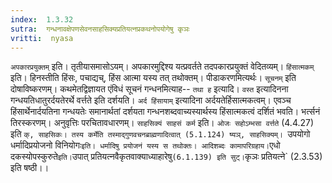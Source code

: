 ```yaml
---
index:  1.3.32
sutra:  गन्धनावक्षेपणसेवनसाहसिक्यप्रतियत्नप्रकथनोपयोगेषु कृञः
vritti:  nyasa
---
```


`अपकारप्रयुक्तम्` इति। तृतीयासमासोऽयम्। अपकारमुद्दिश्य यत्प्रवर्तते तदपकारप्रयुक्तं वेदितव्यम्। `हिंसात्मकम्` इति। हिनस्तीति हिंसः, पचाद्यच्, हिंस आत्मा यस्य तत् तथोक्तम्। पीडाकरणमित्यर्थः। `सूचनम्` इति दोषाविष्करणम्। कथमेतद्विज्ञायत एंविधं सूचनं गन्धनमित्याह-- `तथा ह` इत्यादि। `वस्त` इत्यादिनना गन्धयतिधातुरर्दयतेरर्थे वर्त्तते इति दर्शयति। `अर्द हिंसायाम्` इत्यादिना अर्दयतेर्हिसात्मकत्वम्। एवञ्च हिंसार्थेनार्दयतिना गन्धयतेः समानार्थतां दर्शयता गन्धनशब्दवाच्यस्यार्थस्य हिंसात्मकत्वं दर्शितं भवति। भर्त्सनं तिरस्करणम्। अनुवृत्तिः परचितावधारणम्। `साहसिक्यं साहसं कर्म` इति। `ओजः सहोऽम्भसा वर्त्तते` (4.4.27) इति `क्, साहसिकः। तस्य कर्मेति तस्माद्गुणवचनब्राह्मणादित्वात् (5.1.124) ष्यञ्, साहसिक्यम्। `उपयोगो धर्मादिप्रयोजनो विनियोगः` इति। धर्मादिषु प्रयोजनं यस्य स तथोक्तः। आदिशब्दः कामापरिग्रहाय। `एधो दकस्योपस्कुरुते` इति। `उपात् प्रतियत्नवैकृतवाक्याध्याहारेषु` (6.1.139) इति सुट्। `कृञः प्रतियत्ने` (2.3.53) इति षष्ठी।।

